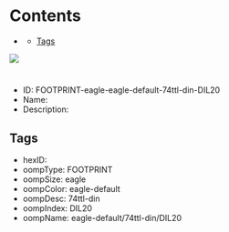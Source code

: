



Contents
========

* [](#)
	* [Tags](#tags)
  
![][im]
# 

- ID: FOOTPRINT-eagle-eagle-default-74ttl-din-DIL20
- Name: 
- Description: 

## Tags

- hexID: 
- oompType: FOOTPRINT
- oompSize: eagle
- oompColor: eagle-default
- oompDesc: 74ttl-din
- oompIndex: DIL20
- oompName: eagle-default/74ttl-din/DIL20



[im]: image.png

